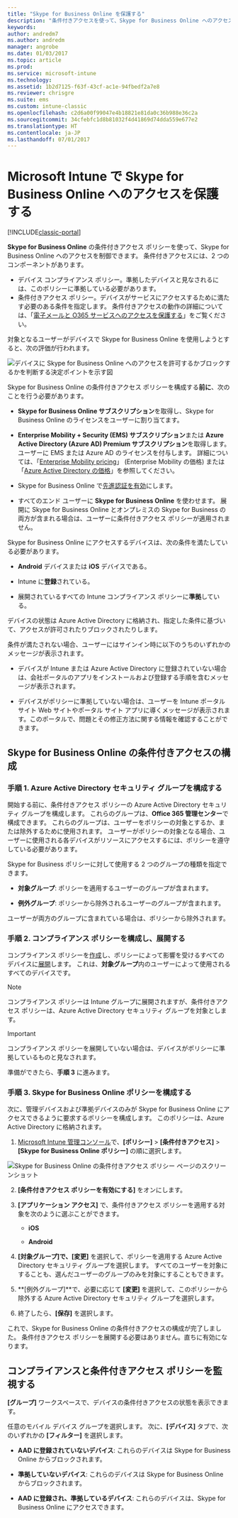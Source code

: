 ```yaml
---
title: "Skype for Business Online を保護する"
description: "条件付きアクセスを使って、Skype for Business Online へのアクセスを保護および制御します。"
keywords: 
author: andredm7
ms.author: andredm
manager: angrobe
ms.date: 01/03/2017
ms.topic: article
ms.prod: 
ms.service: microsoft-intune
ms.technology: 
ms.assetid: 1b2d7125-f63f-43cf-ac1e-94fbedf2a7e8
ms.reviewer: chrisgre
ms.suite: ems
ms.custom: intune-classic
ms.openlocfilehash: c2d6a00f99047e4b18821e81da0c36b988e36c2a
ms.sourcegitcommit: 34cfebfc1d8b81032f4d41869d74dda559e677e2
ms.translationtype: HT
ms.contentlocale: ja-JP
ms.lasthandoff: 07/01/2017
---
```

# <a name="protect-access-to-skype-for-business-online-with-microsoft-intune"></a>Microsoft Intune で Skype for Business Online へのアクセスを保護する

[!INCLUDE[classic-portal](../includes/classic-portal.md)]

**Skype for Business Online** の条件付きアクセス ポリシーを使って、Skype for Business Online へのアクセスを制御できます。
条件付きアクセスには、2 つのコンポーネントがあります。
- デバイス コンプライアンス ポリシー。準拠したデバイスと見なされるには、このポリシーに準拠している必要があります。
- 条件付きアクセス ポリシー。デバイスがサービスにアクセスするために満たす必要のある条件を指定します。
条件付きアクセスの動作の詳細については、「[電子メールと O365 サービスへのアクセスを保護する](restrict-access-to-email-and-o365-services-with-microsoft-intune.md)」をご覧ください。

対象となるユーザーがデバイスで Skype for Business Online を使用しようとすると、次の評価が行われます。

![デバイスに Skype for Business Online へのアクセスを許可するかブロックするかを判断する決定ポイントを示す図](../media/ConditionalAccess_SkypeforBusiness.png)

Skype for Business Online の条件付きアクセス ポリシーを構成する**前に**、次のことを行う必要があります。
- **Skype for Business Online サブスクリプション**を取得し、Skype for Business Online のライセンスをユーザーに割り当てます。
- **Enterprise Mobility + Security (EMS) サブスクリプション**または **Azure Active Directory (Azure AD) Premium サブスクリプション**を取得します。ユーザーに EMS または Azure AD のライセンスを付与します。 詳細については、「[Enterprise Mobility pricing](https://www.microsoft.com/cloud-platform/enterprise-mobility-pricing)」 (Enterprise Mobility の価格) または「[Azure Active Directory の価格](https://azure.microsoft.com/pricing/details/active-directory/)」を参照してください。

-   Skype for Business Online で[先進認証を有効](/intune-classic/deploy-use/restrict-access-to-skype-for-business-online-with-microsoft-intune)にします。
-  すべてのエンド ユーザーに **Skype for Business Online** を使わせます。 展開に Skype for Business Online とオンプレミスの Skype for Business の両方が含まれる場合は、ユーザーに条件付きアクセス ポリシーが適用されません。

Skype for Business Online にアクセスするデバイスは、次の条件を満たしている必要があります。

-   **Android** デバイスまたは **iOS** デバイスである。

-   Intune に**登録**されている。

-   展開されているすべての Intune コンプライアンス ポリシーに**準拠**している。


デバイスの状態は Azure Active Directory に格納され、指定した条件に基づいて、アクセスが許可されたりブロックされたりします。

条件が満たされない場合、ユーザーにはサインイン時に以下のうちのいずれかのメッセージが表示されます。

-   デバイスが Intune または Azure Active Directory に登録されていない場合は、会社ポータルのアプリをインストールおよび登録する手順を含むメッセージが表示されます。

-   デバイスがポリシーに準拠していない場合は、ユーザーを Intune ポータル サイト Web サイトやポータル サイト アプリに導くメッセージが表示されます。このポータルで、問題とその修正方法に関する情報を確認することができます。

## <a name="configure-conditional-access-for-skype-for-business-online"></a>Skype for Business Online の条件付きアクセスの構成

### <a name="step-1-configure-azure-active-directory-security-groups"></a>手順 1. Azure Active Directory セキュリティ グループを構成する
開始する前に、条件付きアクセス ポリシーの Azure Active Directory セキュリティ グループを構成します。 これらのグループは、**Office 365 管理センター**で構成できます。 これらのグループは、ユーザーをポリシーの対象とするか、または除外するために使用されます。 ユーザーがポリシーの対象となる場合、ユーザーに使用される各デバイスがリソースにアクセスするには、ポリシーを遵守している必要があります。

Skype for Business ポリシーに対して使用する 2 つのグループの種類を指定できます。

-   **対象グループ**: ポリシーを適用するユーザーのグループが含まれます。

-   **例外グループ**: ポリシーから除外されるユーザーのグループが含まれます。

ユーザーが両方のグループに含まれている場合は、ポリシーから除外されます。

### <a name="step-2-configure-and-deploy-a-compliance-policy"></a>手順 2. コンプライアンス ポリシーを構成し、展開する
コンプライアンス ポリシーを[作成](create-a-device-compliance-policy-in-microsoft-intune.md)し、ポリシーによって影響を受けるすべてのデバイスに[展開](deploy-and-monitor-a-device-compliance-policy-in-microsoft-intune.md)します。 これは、**対象グループ**内のユーザーによって使用されるすべてのデバイスです。

> [!NOTE]
> コンプライアンス ポリシーは Intune グループに展開されますが、条件付きアクセス ポリシーは、Azure Active Directory セキュリティ グループを対象とします。


> [!IMPORTANT]
> コンプライアンス ポリシーを展開していない場合は、デバイスがポリシーに準拠しているものと見なされます。

準備ができたら、**手順 3** に進みます。

### <a name="step-3-configure-the-skype-for-business-online-policy"></a>手順 3. Skype for Business Online ポリシーを構成する
次に、管理デバイスおよび準拠デバイスのみが Skype for Business Online にアクセスできるように要求するポリシーを構成します。 このポリシーは、Azure Active Directory に格納されます。

1.  [Microsoft Intune 管理コンソール](https://manage.microsoft.com)で、**[ポリシー]** > **[条件付きアクセス]** > **[Skype for Business Online ポリシー]** の順に選択します。

  ![Skype for Business Online の条件付きアクセス ポリシー ページのスクリーンショット](./media/conditional_access_SFBPolicy.png)

2.  **[条件付きアクセス ポリシーを有効にする]** をオンにします。

3.  **[アプリケーション アクセス]** で、条件付きアクセス ポリシーを適用する対象を次のように選ぶことができます。

    -   **iOS**

    -   **Android**

4.  **[対象グループ]**で、**[変更]** を選択して、ポリシーを適用する Azure Active Directory セキュリティ グループを選択します。 すべてのユーザーを対象にすることも、選んだユーザーのグループのみを対象にすることもできます。

5.  **[例外グループ]**で、必要に応じて **[変更]** を選択して、このポリシーから除外する Azure Active Directory セキュリティ グループを選択します。

6.  終了したら、**[保存]** を選択します。

これで、Skype for Business Online の条件付きアクセスの構成が完了しました。 条件付きアクセス ポリシーを展開する必要はありません。直ちに有効になります。


## <a name="monitor-the-compliance-and-conditional-access-policies"></a>コンプライアンスと条件付きアクセス ポリシーを監視する
**[グループ]** ワークスペースで、デバイスの条件付きアクセスの状態を表示できます。

任意のモバイル デバイス グループを選択します。 次に、**[デバイス]** タブで、次のいずれかの **[フィルター]** を選択します。

* **AAD に登録されていないデバイス**: これらのデバイスは Skype for Business Online からブロックされます。

* **準拠していないデバイス**: これらのデバイスは Skype for Business Online からブロックされます。

* **AAD に登録され、準拠しているデバイス**: これらのデバイスは、Skype for Business Online にアクセスできます。
